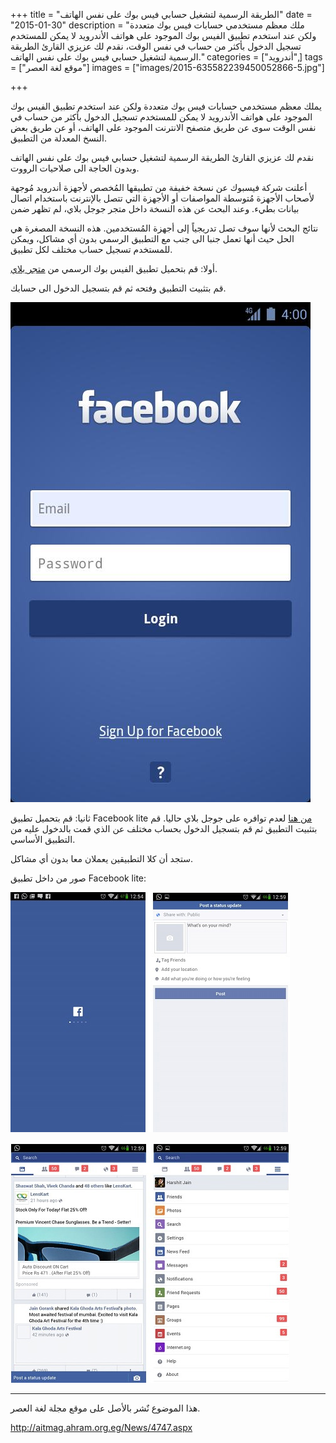 +++
title = "الطريقة الرسمية لتشغيل حسابي فيس بوك على نفس الهاتف"
date = "2015-01-30"
description = "ملك معظم مستخدمي حسابات فيس بوك متعددة ولكن عند استخدم تطبيق الفيس بوك الموجود على هواتف الأندرويد لا يمكن للمستخدم تسجيل الدخول بأكثر من حساب في نفس الوقت، نقدم لك عزيزي القارئ الطريقة الرسمية لتشغيل حسابي فيس بوك على نفس الهاتف."
categories = ["أندرويد",]
tags = ["موقع لغة العصر"]
images = ["images/2015-635582239450052866-5.jpg"]

+++

يملك معظم مستخدمي حسابات فيس بوك متعددة ولكن عند استخدم تطبيق الفيس بوك الموجود على هواتف الأندرويد لا يمكن للمستخدم تسجيل الدخول بأكثر من حساب في نفس الوقت سوى عن طريق متصفح الانترنت الموجود على الهاتف، أو عن طريق بعض النسخ المعدلة من التطبيق.

نقدم لك عزيزي القارئ الطريقة الرسمية لتشغيل حسابي فيس بوك على نفس الهاتف وبدون الحاجة الى صلاحيات الرووت.

أعلنت شركة فيسبوك عن نسخة خفيفة من تطبيقها المُخصص لأجهزة أندرويد مُوجهة لأصحاب الأجهزة مُتوسطة المواصفات أو الأجهزة التي تتصل بالإنترنت باستخدام اتصال بيانات بطيء. وعند البحث عن هذه النسخة داخل متجر جوجل بلاي، لم تظهر ضمن 

نتائج البحث لأنها سوف تصل تدريجياً إلى أجهزة المُستخدمين.
هذه النسخة المصغرة هي الحل حيث أنها تعمل جنبا الى جنب مع التطبيق الرسمي بدون أي مشاكل، ويمكن للمستخدم تسجيل حساب مختلف لكل تطبيق.

أولا: قم بتحميل تطبيق الفيس بوك الرسمي من [متجر بلاي](https://play.google.com/store/apps/details?id=com.facebook.katana).

قم بتثبيت التطبيق وفتحه ثم قم بتسجيل الدخول الى حسابك.

![1](images/2015-635582239450052866-5.jpg)

ثانيا: قم بتحميل تطبيق Facebook lite [من هنا](http://www.apkmirror.com/wp-content/themes/APKMirror/download.php?id=4550) لعدم توافره على جوجل بلاي حاليا.
قم بتثبيت التطبيق ثم قم بتسجيل الدخول بحساب مختلف عن الذي قمت بالدخول عليه من التطبيق الأساسي.

ستجد أن كلا التطبيقين يعملان معا بدون أي مشاكل.

صور من داخل تطبيق Facebook lite:

![2](images/2015-635582239632864196-286.jpg)


![3](images/2015-635582240305047394-504.jpg)

---
هذا الموضوع نٌشر باﻷصل على موقع مجلة لغة العصر.

http://aitmag.ahram.org.eg/News/4747.aspx